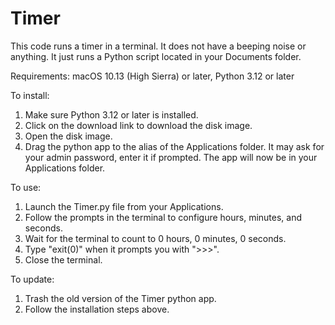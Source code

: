 # Timer
This code runs a timer in a terminal. It does not have a beeping noise or anything. It just runs a Python script located in your Documents folder.

Requirements:
macOS 10.13 (High Sierra) or later,
Python 3.12 or later

To install:
1. Make sure Python 3.12 or later is installed.
2. Click on the download link to download the disk image.
3. Open the disk image.
4. Drag the python app to the alias of the Applications folder. It may ask for your admin password, enter it if prompted. The app will now be in your Applications folder.

To use:
1. Launch the Timer.py file from your Applications.
3. Follow the prompts in the terminal to configure hours, minutes, and seconds.
4. Wait for the terminal to count to 0 hours, 0 minutes, 0 seconds.
5. Type "exit(0)" when it prompts you with ">>>".
6. Close the terminal.

To update:
1. Trash the old version of the Timer python app.
2. Follow the installation steps above.
